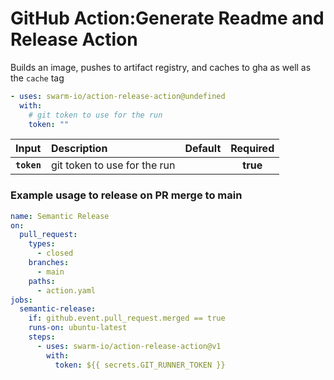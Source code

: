 <!-- start title -->

# GitHub Action:Generate Readme and Release Action

<!-- end title -->
<!-- start description -->

Builds an image, pushes to artifact registry, and caches to gha as well as the `cache` tag

<!-- end description -->
<!-- start contents -->
<!-- end contents -->
<!-- start usage -->

```yaml
- uses: swarm-io/action-release-action@undefined
  with:
    # git token to use for the run
    token: ""
```

<!-- end usage -->
<!-- start inputs -->

| **Input**   | **Description**              | **Default** | **Required** |
| :---------- | :--------------------------- | :---------: | :----------: |
| **`token`** | git token to use for the run |             |   **true**   |

<!-- end inputs -->
<!-- start outputs -->
<!-- end outputs -->
<!-- start examples -->

### Example usage to release on PR merge to main

```yaml
name: Semantic Release
on:
  pull_request:
    types:
      - closed
    branches:
      - main
    paths:
      - action.yaml
jobs:
  semantic-release:
    if: github.event.pull_request.merged == true
    runs-on: ubuntu-latest
    steps:
      - uses: swarm-io/action-release-action@v1
        with:
          token: ${{ secrets.GIT_RUNNER_TOKEN }}
```

<!-- end examples -->
<!-- start [.github/ghdocs/examples/] -->
<!-- end [.github/ghdocs/examples/] -->
